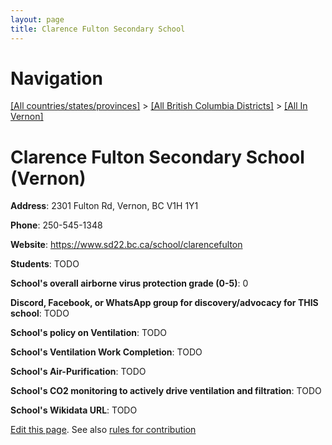 ```yaml
---
layout: page
title: Clarence Fulton Secondary School
---
```

# Navigation

[[All countries/states/provinces]](../../..) > [[All British Columbia Districts]](../..) > [[All In Vernon]](..)

# Clarence Fulton Secondary School (Vernon)

**Address**: 2301 Fulton Rd, Vernon, BC V1H 1Y1

**Phone**: 250-545-1348

**Website**: <https://www.sd22.bc.ca/school/clarencefulton>

**Students**: TODO

**School's overall airborne virus protection grade (0-5)**: 0

**Discord, Facebook, or WhatsApp group for discovery/advocacy for THIS school**: TODO

**School's policy on Ventilation**: TODO

**School's Ventilation Work Completion**: TODO

**School's Air-Purification**: TODO

**School's CO2 monitoring to actively drive ventilation and filtration**: TODO

**School's Wikidata URL**: TODO


[Edit this page](https://github.com/ventilate-schools/BC/edit/main/./Vernon/Clarence_Fulton_Secondary_School.md). See also [rules for contribution](../../../contribution-rules/)
